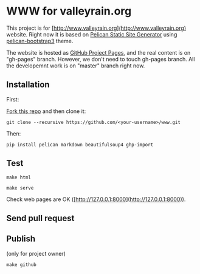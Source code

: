 # WWW for valleyrain.org

This project is for [http://www.valleyrain.org](http://www.valleyrain.org) website. Right now it is based on [Pelican Static Site Generator](http://docs.getpelican.com) using [pelican-bootstrap3](https://github.com/valleyrain-org/pelican-bootstrap3) theme.

The website is hosted as [GitHub Project Pages](https://pages.github.com), and the real content is on "gh-pages" branch. However, we don't need to touch gh-pages branch. All the developemnt work is on "master" branch right now.

## Installation

First:

[Fork this repo](https://help.github.com/articles/fork-a-repo) and then clone it:

`git clone --recursive https://github.com/<your-username>/www.git`

Then:

`pip install pelican markdown beautifulsoup4 ghp-import`

## Test

`make html`

`make serve`

Check web pages are OK ([http://127.0.0.1:8000](http://127.0.0.1:8000)).

## Send pull request

## Publish

(only for project owner)

`make github`

